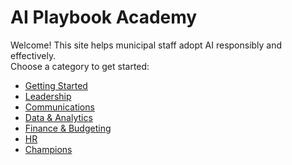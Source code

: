 # AI Playbook Academy

Welcome! This site helps municipal staff adopt AI responsibly and effectively.  
Choose a category to get started:

- [Getting Started](Getting-Started/)
- [Leadership](Leadership/)
- [Communications](Communications/)
- [Data & Analytics](Data-Analytics/)
- [Finance & Budgeting](Finance-Budgeting/)
- [HR](HR/)
- [Champions](Champions/)
